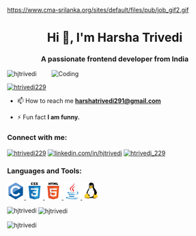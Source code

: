 https://www.cma-srilanka.org/sites/default/files/pub/job_gif2.gif
<h1 align="center">Hi 👋, I'm Harsha Trivedi</h1>
<h3 align="center">A passionate frontend developer from India</h3>
<img align="right" alt="Coding" width="400" src="https://www.cma-srilanka.org/sites/default/files/pub/job_gif2.gif">

<p align="left"> <img src="https://komarev.com/ghpvc/?username=hjtrivedi&label=Profile%20views&color=0e75b6&style=flat" alt="hjtrivedi" /> </p>

<p align="left"> <a href="https://twitter.com/htrivedi229" target="blank"><img src="https://img.shields.io/twitter/follow/htrivedi229?logo=twitter&style=for-the-badge" alt="htrivedi229" /></a> </p>

- 📫 How to reach me **harshatrivedi291@gmail.com**

- ⚡ Fun fact **I am funny.**

<h3 align="left">Connect with me:</h3>
<p align="left">
<a href="https://twitter.com/htrivedi229" target="blank"><img align="center" src="https://raw.githubusercontent.com/rahuldkjain/github-profile-readme-generator/master/src/images/icons/Social/twitter.svg" alt="htrivedi229" height="30" width="40" /></a>
<a href="https://linkedin.com/in/linkedin.com/in/hjtrivedi" target="blank"><img align="center" src="https://raw.githubusercontent.com/rahuldkjain/github-profile-readme-generator/master/src/images/icons/Social/linked-in-alt.svg" alt="linkedin.com/in/hjtrivedi" height="30" width="40" /></a>
<a href="https://instagram.com/htrivedi_229" target="blank"><img align="center" src="https://raw.githubusercontent.com/rahuldkjain/github-profile-readme-generator/master/src/images/icons/Social/instagram.svg" alt="htrivedi_229" height="30" width="40" /></a>
</p>

<h3 align="left">Languages and Tools:</h3>
<p align="left"> <a href="https://www.cprogramming.com/" target="_blank" rel="noreferrer"> <img src="https://raw.githubusercontent.com/devicons/devicon/master/icons/c/c-original.svg" alt="c" width="40" height="40"/> </a> <a href="https://www.w3schools.com/css/" target="_blank" rel="noreferrer"> <img src="https://raw.githubusercontent.com/devicons/devicon/master/icons/css3/css3-original-wordmark.svg" alt="css3" width="40" height="40"/> </a> <a href="https://www.w3.org/html/" target="_blank" rel="noreferrer"> <img src="https://raw.githubusercontent.com/devicons/devicon/master/icons/html5/html5-original-wordmark.svg" alt="html5" width="40" height="40"/> </a> <a href="https://www.java.com" target="_blank" rel="noreferrer"> <img src="https://raw.githubusercontent.com/devicons/devicon/master/icons/java/java-original.svg" alt="java" width="40" height="40"/> </a> <a href="https://www.linux.org/" target="_blank" rel="noreferrer"> <img src="https://raw.githubusercontent.com/devicons/devicon/master/icons/linux/linux-original.svg" alt="linux" width="40" height="40"/> </a> </p>

<p><img align="left" src="https://github-readme-stats.vercel.app/api/top-langs?username=hjtrivedi&show_icons=true&locale=en&layout=compact" alt="hjtrivedi" /></p>

<p>&nbsp;<img align="center" src="https://github-readme-stats.vercel.app/api?username=hjtrivedi&show_icons=true&locale=en" alt="hjtrivedi" /></p>

<p><img align="center" src="https://github-readme-streak-stats.herokuapp.com/?user=hjtrivedi&" alt="hjtrivedi" /></p>
